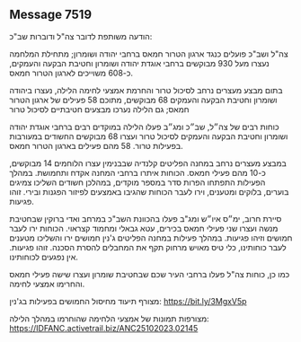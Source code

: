 ## Message 7519

הודעה משותפת לדובר צה"ל ודוברות שב"כ:

צה"ל ושב"כ פועלים כנגד ארגון הטרור חמאס ברחבי יהודה ושומרון; מתחילת המלחמה נעצרו מעל 930 מבוקשים ברחבי אוגדת יהודה ושומרון וחטיבת הבקעה והעמקים, כ-608 משוייכים לארגון הטרור חמאס.

בתום מבצע מעצרים נרחב לסיכול טרור והחרמת אמצעי לחימה הלילה, נעצרו ביהודה ושומרון וחטיבת הבקעה והעמקים 68 מבוקשים, מתוכם 58 פעילים של ארגון הטרור חמאס; גם הלילה נערכו מבצעים חטיבתיים לסיכול טרור

כוחות רבים של צה״ל, שב״כ ומג״ב פעלו הלילה במוקדים רבים ברחבי אוגדת יהודה ושומרון וחטיבת הבקעה והעמקים לסיכול טרור ועצרו 68 מבוקשים החשודים במעורבות בפעילות טרור. 58 מהם פעילים בארגון הטרור חמאס. 

במבצע מעצרים נרחב במחנה הפליטים קלנדיה שבבנימין עצרו הלוחמים 14 מבוקשים, כ-10 מהם פעילי חמאס. הכוחות איתרו ברחבי המחנה אקדח ותחמושת. במהלך הפעילות התפתחו הפרות סדר במספר מוקדים, במהלכן חשודים השליכו צמיגים בוערים, בלוקים ומטענים, וירו לעבר הכוחות שהגיבו באמצעים לפיזור הפגנות ובירי. זוהו פגיעות.

סיירת חרוב, ימ״ס איו״ש ומג"ב פעלו בהכוונת השב"כ במרחב ואדי ברוקין שבחטיבת מנשה ועצרו שני פעילי חמאס בכירים, עטא גבאלי ומחמוד קצראוי. הכוחות ירו לעבר חמושים וזיהו פגיעות. במהלך פעילות במחנה הפליטים ג'נין חמושים ירו והשליכו מטענים לעבר כוחותינו, כלי טיס מאויש מרחוק תקף את המחבלים להסרת הסכנה. זוהו פגיעות. אין נפגעים לכוחותינו.

כמו כן, כוחות צה"ל פעלו ברחבי העיר שכם שבחטיבת שומרון ועצרו שישה פעילי חמאס והחרימו אמצעי לחימה.

מצורף תיעוד מחיסול החמושים בפעילות בג'נין: https://bit.ly/3MgxV5p

מצורפות תמונות של אמצעי הלחימה שהוחרמו במהלך הלילה: https://IDFANC.activetrail.biz/ANC25102023.02145

